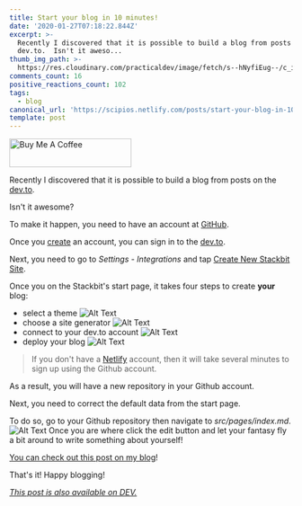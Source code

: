 ```yaml
---
title: Start your blog in 10 minutes!
date: '2020-01-27T07:18:22.844Z'
excerpt: >-
  Recently I discovered that it is possible to build a blog from posts on the
  dev.to.  Isn't it aweso...
thumb_img_path: >-
  https://res.cloudinary.com/practicaldev/image/fetch/s--hNyfiEug--/c_imagga_scale,f_auto,fl_progressive,h_420,q_auto,w_1000/https://res.cloudinary.com/practicaldev/image/fetch/s--CUj-F8G9--/c_imagga_scale%2Cf_auto%2Cfl_progressive%2Ch_420%2Cq_auto%2Cw_1000/https://thepracticaldev.s3.amazonaws.com/i/c2bv0x3oa0qybxysoi6u.png
comments_count: 16
positive_reactions_count: 102
tags:
  - blog
canonical_url: 'https://scipios.netlify.com/posts/start-your-blog-in-10-minutes-3bjm/'
template: post
---
```

<a href="https://www.buymeacoffee.com/peacefullatom" target="_blank"><img src="https://cdn.buymeacoffee.com/buttons/default-orange.png" alt="Buy Me A Coffee" style="height: 51px !important;width: 217px !important;" ></a>

Recently I discovered that it is possible to build a blog from posts on the [dev.to](https://dev.to).

Isn't it awesome?

To make it happen, you need to have an account at [GitHub](https://github.com).

Once you [create](https://github.com/join) an account, you can sign in to the [dev.to](https://dev.to/users/auth/github).

Next, you need to go to _Settings_ - _Integrations_ and tap [Create New Stackbit Site](https://app.stackbit.com/create?ref=devto).

Once you on the Stackbit's start page, it takes four steps to create __your__ blog:
- select a theme
![Alt Text](https://thepracticaldev.s3.amazonaws.com/i/c4ysvbi83o83hhgs72vq.png)
- choose a site generator
![Alt Text](https://thepracticaldev.s3.amazonaws.com/i/5vimi766az9qsu74rmpo.png)
- connect to your dev.to account
![Alt Text](https://thepracticaldev.s3.amazonaws.com/i/7oolza73f4ce8mdn55y8.png)
- deploy your blog
![Alt Text](https://thepracticaldev.s3.amazonaws.com/i/os035sr5xw26dex6kvuy.png)

> If you don't have a [Netlify](https://www.netlify.com/) account, then it will take several minutes to sign up using the Github account.

As a result, you will have a new repository in your Github account.

Next, you need to correct the default data from the start page.

To do so, go to your Github repository then navigate to _src/pages/index.md_.
![Alt Text](https://thepracticaldev.s3.amazonaws.com/i/l9ekn76277aoff2isup8.png)
Once you are where click the edit button and let your fantasy fly a bit around to write something about yourself!

[You can check out this post on my blog](https://scipios.netlify.com/posts/start-your-blog-in-10-minutes-3bjm/)!

That's it! Happy blogging!

*[This post is also available on DEV.](https://dev.to/peacefullatom/start-your-blog-in-10-minutes-3bjm)*


<script>
const parent = document.getElementsByTagName('head')[0];
const script = document.createElement('script');
script.type = 'text/javascript';
script.src = 'https://cdnjs.cloudflare.com/ajax/libs/iframe-resizer/4.1.1/iframeResizer.min.js';
script.charset = 'utf-8';
script.onload = function() {
    window.iFrameResize({}, '.liquidTag');
};
parent.appendChild(script);
</script>    
